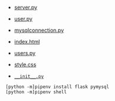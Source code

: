 - [server.py](server.py)

- [user.py](flask_app/models/user.py)
- [mysqlconnection.py](flask_app/config/mysqlconnection.py)
- [index.html](flask_app/templates/index.html)
- [users.py](flask_app/controllers/users.py)
- [style.css](flask_app/static/style.css)
- [`__init__.py`](flask_app/__init__.py)






```
[python -m]pipenv install flask pymysql
[python -m]pipenv shell
```